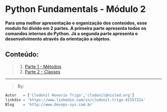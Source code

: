 __Python Fundamentals__ - Módulo 2
 ====================== 
 

__Para uma melhor apresentação e organização dos conteúdos, esse modulo foi divido em 2 partes. A primeira parte apresenta todos os comandos internos do Python. Já a segunda parte apresenta o desenvolvimento através da orientação a objetos.__

## Conteúdo:
> 1.  [Parte 1 - Métodos](#p1)
> 2.  [Parte 2 - Classes](#P1)</br>


***
> By:
```python
Autor   = ['Clodonil Honorio Trigo','clodonil@nisled.org']
linkdin = 'https://www.linkedin.com/in/clodonil-trigo-4155722a'
Blog    = 'http://www.devops-sys.com.br'
```